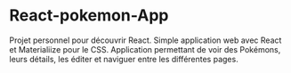 ﻿# React-pokemon-App
Projet personnel pour découvrir React. 
Simple application web avec React et Materialiize pour le CSS.
Application permettant de voir des Pokémons, leurs détails, les éditer et naviguer entre les différentes pages.
